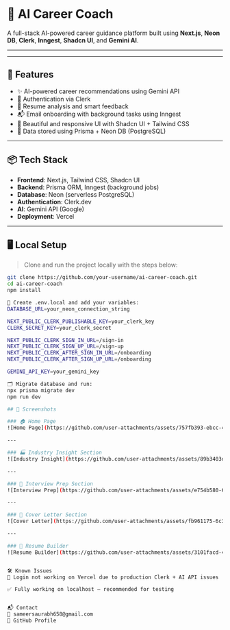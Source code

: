 # 🧠 AI Career Coach

A full-stack AI-powered career guidance platform built using **Next.js**, **Neon DB**, **Clerk**, **Inngest**, **Shadcn UI**, and **Gemini AI**.

---



---

## 🎯 Features

- ✨ AI-powered career recommendations using Gemini API
- 🔐 Authentication via Clerk
- 📄 Resume analysis and smart feedback
- 📬 Email onboarding with background tasks using Inngest
- 🎨 Beautiful and responsive UI with Shadcn UI + Tailwind CSS
- 🧾 Data stored using Prisma + Neon DB (PostgreSQL)

---

## 📦 Tech Stack

- **Frontend**: Next.js, Tailwind CSS, Shadcn UI
- **Backend**: Prisma ORM, Inngest (background jobs)
- **Database**: Neon (serverless PostgreSQL)
- **Authentication**: Clerk.dev
- **AI**: Gemini API (Google)
- **Deployment**: Vercel

---

## 🖥️ Local Setup

> Clone and run the project locally with the steps below:

```bash
git clone https://github.com/your-username/ai-career-coach.git
cd ai-career-coach
npm install

🔐 Create .env.local and add your variables:
DATABASE_URL=your_neon_connection_string

NEXT_PUBLIC_CLERK_PUBLISHABLE_KEY=your_clerk_key
CLERK_SECRET_KEY=your_clerk_secret

NEXT_PUBLIC_CLERK_SIGN_IN_URL=/sign-in
NEXT_PUBLIC_CLERK_SIGN_UP_URL=/sign-up
NEXT_PUBLIC_CLERK_AFTER_SIGN_IN_URL=/onboarding
NEXT_PUBLIC_CLERK_AFTER_SIGN_UP_URL=/onboarding

GEMINI_API_KEY=your_gemini_key

🗂 Migrate database and run:
npx prisma migrate dev
npm run dev

## 📸 Screenshots

### 🏠 Home Page
![Home Page](https://github.com/user-attachments/assets/757fb393-ebcc-4d3f-8ecd-d63cfcf57c13)

---

### 🏭 Industry Insight Section
![Industry Insight](https://github.com/user-attachments/assets/89b3403d-88ac-4b3e-a6ba-a910bac88c51)

---

### 🎯 Interview Prep Section
![Interview Prep](https://github.com/user-attachments/assets/e754b580-6d43-47ae-aa8f-f753cba87950)

---

### 📝 Cover Letter Section
![Cover Letter](https://github.com/user-attachments/assets/fb961175-6c35-40f0-9cde-005bcbb98cf6)

---

### 📄 Resume Builder
![Resume Builder](https://github.com/user-attachments/assets/3101facd-4e89-46d3-a06c-68e5baedd988)


🛠️ Known Issues
🔐 Login not working on Vercel due to production Clerk + AI API issues

✅ Fully working on localhost — recommended for testing


📬 Contact
📧 sameersaurabh658@gmail.com
🔗 GitHub Profile

 


 
